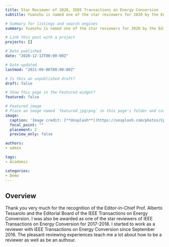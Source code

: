 ```yaml
---
title: Star Reviewer of 2020, IEEE Transactions on Energy Conversion
subtitle: Yuanzhu is named one of the star reviewers for 2020 by the Editorial Board of the IEEE Transactions on Energy Conversion 👋

# Summary for listings and search engines
summary: Yuanzhu is named one of the star reviewers for 2020 by the Editorial Board of the IEEE Transactions on Energy Conversion 👋

# Link this post with a project
projects: []

# Date published
date: "2020-12-13T00:00:00Z"

# Date updated
lastmod: "2021-09-06T00:00:00Z"

# Is this an unpublished draft?
draft: false

# Show this page in the Featured widget?
featured: false

# Featured image
# Place an image named `featured.jpg/png` in this page's folder and customize its options here.
image:
  caption: 'Image credit: [**Unsplash**](https://unsplash.com/photos/CpkOjOcXdUY)'
  focal_point: ""
  placement: 2
  preview_only: false

authors:
- admin

tags:
- Academic

categories:
- Demo
---
```


## Overview

Thank you very much for the recognition of the Editor-in-Chief Prof. Alberto Tessarolo and the Editorial Board of the IEEE Transactions on Energy Conversion. 
I was also be awarded as one of the star reviewers of IEEE Transactions on Energy Conversion for 2017-2018.
I started to work as a reviewer with IEEE Transactions on Energy Conversion since September 2016. The pleasant reviewing experiences teach me a lot about how to be a reviewer as well as be an authour.

